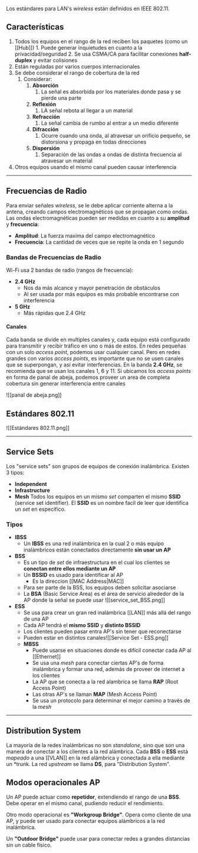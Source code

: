 Los estándares para LAN's *wireless* están definidos en IEEE 802.11.


## Características

1. Todos los equipos en el rango de la red reciben los paquetes (como un [[Hub]])
		1. Puede generar inquietudes en cuanto a la privacidad/seguridad
		2. Se usa CSMA/CA para facilitar conexiones **half-duplex** y evitar colisiones
2. Están reguladas por varios cuerpos internacionales
3. Se debe considerar el rango de cobertura de la red		
	1. Considerar:
		1. **Absorción**
			1. La señal es absorbida por los materiales donde pasa y se pierde una parte 
		2. **Reflexión**
			1. LA señal rebota al llegar a un material
		3. **Refracción**
			1. La señal cambia de rumbo al entrar a un medio diferente
		4. **Difracción**
			1. Ocurre cuando una onda, al atravesar un orificio pequeño, se distorsiona y propaga en todas direcciones
		5. **Dispersión**
			1. Separación de las ondas a ondas de distinta frecuencia al atravesar un material
2. Otros equipos usando el mismo canal pueden causar interferencia
***


## Frecuencias de Radio

Para enviar señales *wireless*, se le debe aplicar corriente alterna a la antena, creando campos electromagnéticos que se propagan como ondas.
Las ondas electromagnéticas pueden ser medidas en cuanto a su **amplitud** y **frecuencia**:
- **Amplitud**: La fuerza maxima del campo electromagnético
- **Frecuencia**: La cantidad de veces que se repite la onda en 1 segundo


### Bandas de Frecuencias de Radio

Wi-Fi usa 2 bandas de radio (rangos de frecuencia):
- **2.4 GHz**
	- Nos da más alcance y mayor penetración de obstáculos
	- Al ser usada por más equipos es más probable encontrarse con interferencia
- **5 GHz**
	- Más rápidas que 2.4 GHz


#### Canales

Cada banda se divide en multiples canales y, cada equipo está configurado para transmitir y recibir tráfico en uno o más de estos.
En redes pequeñas con un solo *access point*, podemos usar cualquier canal. Pero en redes grandes con varios *access points*, es importante que no se usen canales que se superpongan, y así evitar interferencias.
En la banda **2.4 GHz**, se recomienda que se usan los canales 1, 6 y 11. Si ubicamos los *access points* en forma de panal de abeja, podemos proveer un area de completa cobertura sin generar interferencia entre canales

![[panal de abeja.png]]


## Estándares 802.11

![[Estándares 802.11.png]]
***

## Service Sets

Los "service sets" son grupos de equipos de conexión inalámbrica.
Existen 3 tipos:
- **Independent**
- **Infrastructure**
- **Mesh**
Todos los equipos en un mismo *set* comparten el mismo **SSID** (service set identifier). El **SSID** es un nombre facil de leer que identifica un *set* en especifico.

### Tipos
- **IBSS**
	- Un **IBSS** es una red inalámbrica en la cual 2 o más equipo inalámbricos están conectados directamente **sin usar un** **AP**
- **BSS**
	- Es un tipo de *set* de infraestructura en el cual los clientes se **conectan entre ellos mediante un AP**
	- Un **BSSID** es usado para identificar al AP
		- Es la direccion [[MAC Address|MAC]]
	- Para ser parte de la BSS, los equipos deben solicitar asociarse
	- La **BSA** (Basic Service Area) es el área de servicio alrededor de la AP donde la señal se puede usar ![[service_set_BSS.png]]
- **ESS**
	- Se usa para crear un gran red inalámbrica [[LAN]] más allá del rango de una AP
	- Cada AP tendrá el **mismo SSID** y **distinto BSSID**
	- Los clientes pueden pasar entra AP's sin tener que reconectarse
	- Pueden estar en distintos canales![[Service Set - ESS.png]]
	- **MBSS**
		- Puede usarse en situaciones donde es difícil conectar cada AP al [[Ethernet]]
		- Se usa una *mesh* para conectar ciertas AP's de forma inalámbrica y formar una red, además de proveer de internet a los clientes
		- La AP que se conecta a la red alambrica se llama **RAP** (Root Access Point)
		- Las otras AP's se llaman **MAP** (Mesh Access Point)
		- Se usa un protocolo para determinar el mejor camino a través de la *mesh*
***


## Distribution System

La mayoría de la redes inalámbricas no son *standalone*, sino que son una manera de conectar a los clientes a la red alámbrica. Cada **BSS** o **ESS** está *mapeado* a una [[VLAN]] en la red alámbrica y conectada a ella mediante un *trunk.
La red *upstream* se llama **DS**, para "Distribution System".


## Modos operacionales AP

Un AP puede actuar como **repetidor**, extendiendo el rango de una **BSS**. Debe operar en el mismo canal, pudiendo reducir el rendimiento.

Otro modo operacional es **"Workgroup Bridge"**. Opera como cliente de una AP, y puede ser usado para conectar equipos alámbricos a la red inalámbrica.

Un **"Outdoor Bridge"** puede usar para conectar redes a grandes distancias sin un cable físico.